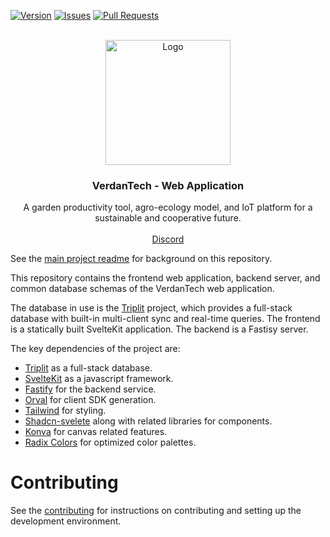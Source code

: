 <!-- PROJECT SHIELDS -->
<!--
*** I'm using markdown "reference style" links for readability.
*** Reference links are enclosed in brackets [ ] instead of parentheses ( ).
*** See the bottom of this document for the declaration of the reference variables
*** https://www.markdownguide.org/basic-syntax/#reference-style-links
-->

[![Version][version-shield]][version-url]
[![Issues][issues-shield]][issues-url]
[![Pull Requests][prs-shield]][prs-url]

<!-- PROJECT LOGO -->
<br />
<div align="center">
  <a href="https://github.com/VerdanTech">
    <img src="https://github.com/VerdanTech/.github/blob/main/profile/graphics/logo.png" alt="Logo" width="200" height="200">
  </a>

<h3 align="center">VerdanTech - Web Application</h3>

  <p align="center">
    A garden productivity tool, agro-ecology model, and IoT platform
    for a sustainable and cooperative future.
    <br />
    <!-- 
    <a href=""><strong>Try it yourself »</strong></a>
    <br />
    -->
    <br />
    <a href="https://discord.gg/U8ps6YCc">Discord</a>
    <!-- 
    ·
    <a href="https://youtu.be/jGFHhRVdxRM">YouTube</a>
    ·
    <a href="">Donate</a>
    --> 
    <br />
  </p>
</div>

See the [main project readme](https://github.com/VerdanTech) for background on this repository.

This repository contains the frontend web application, backend server, and common database schemas of the VerdanTech web application.

The database in use is the [Triplit](https://www.triplit.dev/) project, which provides a full-stack database with built-in multi-client sync and real-time queries. The frontend is a statically built SvelteKit application. The backend is a Fastisy server.

The key dependencies of the project are:

- [Triplit](https://www.triplit.dev/) as a full-stack database.
- [SvelteKit](https://kit.svelte.dev/) as a javascript framework.
- [Fastify](https://fastify.dev/) for the backend service.
- [Orval](https://orval.dev/) for client SDK generation.
- [Tailwind](https://tailwindcss.com/) for styling.
- [Shadcn-svelete](https://www.shadcn-svelte.com/) along with related libraries for components.
- [Konva](https://konvajs.org/) for canvas related features.
- [Radix Colors](https://www.radix-ui.com/colors) for optimized color palettes.

# Contributing

See the [contributing](./contributing.md) for instructions on contributing and setting up the development environment.

<!-- MARKDOWN LINKS & IMAGES -->
<!-- https://www.markdownguide.org/basic-syntax/#reference-style-links -->

<!-- IN-REPO -->

[version-shield]: https://img.shields.io/badge/version-0.0.1-blue?style=for-the-badge
[version-url]: https://github.com/nathanielarking/Autonomous-Agriculture/releases
[issues-shield]: https://img.shields.io/github/issues/nathanielarking/VerdanTech.svg?style=for-the-badge
[issues-url]: https://github.com/nathanielarking/VerdanTech/issues
[prs-shield]: https://img.shields.io/github/issues-pr/nathanielarking/VerdanTech.svg?style=for-the-badge
[prs-url]: https://github.com/nathanielarking/VerdanTech/pulls
[license-shield]: https://img.shields.io/github/license/nathanielarking/VerdanTech.svg?style=for-the-badge
[license-url]: https://github.com/nathanielarking/VerdanTech/LICENSE.txt
